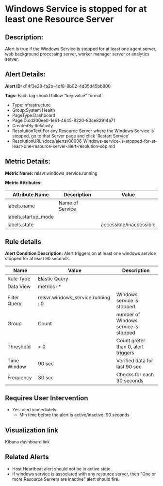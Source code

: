 # Windows Service is stopped for at least one Resource Server

## Description: 
Alert is true if the Windows Service is stopped for at least one agent server, web background processing server, worker manager server or analytics server.

## Alert Details:
**Alert ID:** d14f3e28-fa2b-4df8-8b02-4d35d45bb800

**Tags:**
Each tag should follow "key:value" format.

- Type:Infrastructure
- Group:System Health
- PageType:Dashboard
- PageID:cd200ee0-1e61-4645-8220-83ce82914a71
- CreatedBy:Relativity
- ResolutionText:For any Resource Server where the Windows Service is stopped, go to that Server page and click 'Restart Service'
- ResolutionURL:/docs/alerts/00006-Windows-service-is-stopped-for-at-least-one-resource-server-alert-resolution-sop.md

## Metric Details:
**Metric Name:** relsvr.windows_service.running

**Metric Attributes:**

|Attribute Name|Description|Value|
|-------|---|--|
|labels.name|Name of Service||
|labels.startup_mode|||
|labels.state||accessible/inaccessible|

## Rule details
**Alert Condition Description:** Alert triggers on at least one windows service stopped for at least 90 seconds.

|Name|Value|Description|
|-|-|-|
|Rule Type| Elastic Query||
|Data View| metrics-*||
|Filter Query|relsvr.windows_service.running : 0|Windows service is stopped|
|Group| Count|number of Windows service is stopped|
|Threshold| > 0| Count greter than 0, alert triggers|
|Time Window| 90 sec| Verified data for last 90 sec|
|Frequency| 30 sec |Checks for each 30 seconds|

## Requires User Intervention
- Yes: alert immediately
  - Min time before the alert is active/inactive: 90 seconds

## Visualization link
Kibana dashboard link

## Related Alerts
- Host Heartbeat alert should not be in active state.
- If windows service is associated with any resource server, then "One or more Resource Servers are inactive" alert should fire.
